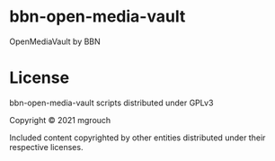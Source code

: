 # bbn-open-media-vault
OpenMediaVault by BBN

# License

bbn-open-media-vault scripts distributed under GPLv3

Copyright © 2021 mgrouch

Included content copyrighted by other entities distributed under their respective licenses.
